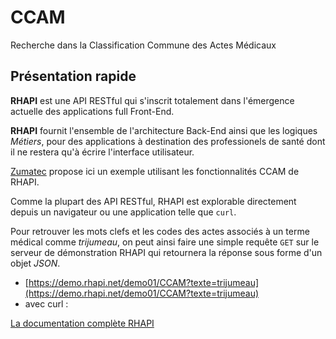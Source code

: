 # CCAM
Recherche dans la Classification Commune des Actes Médicaux

## Présentation rapide
**RHAPI** est une API RESTful qui s'inscrit totalement dans l'émergence actuelle des applications full Front-End.

**RHAPI** fournit l'ensemble de l'architecture Back-End ainsi que les logiques *Métiers*, pour des applications à destination des professionels de santé dont il ne restera qu'à écrire l'interface utilisateur.

[Zumatec](http://www.zumatec.com) propose ici un exemple utilisant les fonctionnalités CCAM de RHAPI.

Comme la plupart des API RESTful, RHAPI est explorable directement depuis un navigateur ou une application telle que `curl`.

Pour retrouver les mots clefs et les codes des actes associés à un terme médical comme *trijumeau*, on peut ainsi faire une simple requête `GET` sur le serveur de démonstration RHAPI qui retournera la réponse sous forme d'un objet *JSON*.
  - [https://demo.rhapi.net/demo01/CCAM?texte=trijumeau](https://demo.rhapi.net/demo01/CCAM?texte=trijumeau)
  - avec curl :
  
[La documentation complète RHAPI](https://demo.rhapi.net/apidoc01/)

